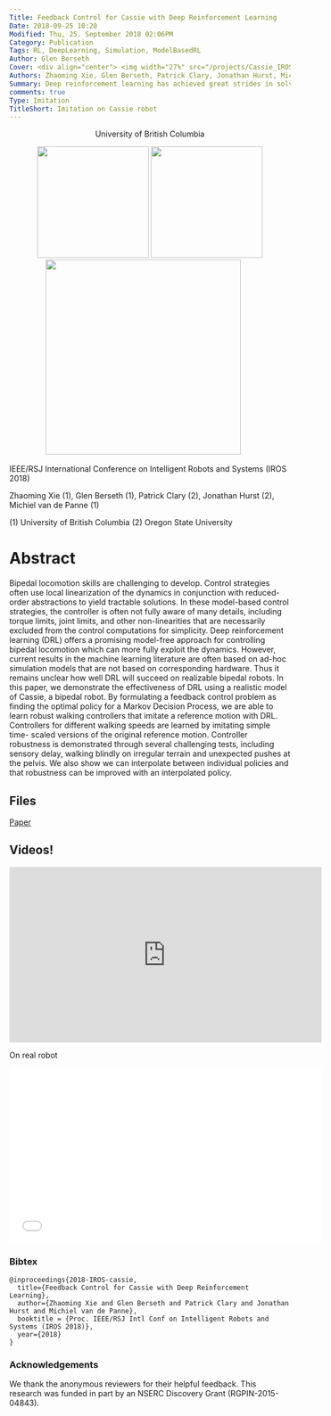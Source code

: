 ```yaml
---
Title: Feedback Control for Cassie with Deep Reinforcement Learning
Date: 2018-09-25 10:20
Modified: Thu, 25. September 2018 02:06PM 
Category: Publication
Tags: RL, DeepLearning, Simulation, ModelBasedRL
Author: Glen Berseth
Cover: <div align="center"> <img width="27%" src="/projects/Cassie_IROS/teaser2.png">			<img width="26%" src="/projects/Cassie_IROS/teaser.png">	<img width="44%" src="/projects/Cassie_IROS/teaser3.png"> </div>
Authors: Zhaoming Xie, Glen Berseth, Patrick Clary, Jonathan Hurst, Michiel van de Panne
Summary: Deep reinforcement learning has achieved great strides in solving challenging motion control tasks. Recently, there has been significant work on methods for exploiting the data gathered during training, but there has been less work on how to best generate the data to learn from. For continuous action domains, the most common method for generating exploratory actions involves sampling from a Gaussian distribution centred around the mean action output by a policy. Although these methods can be quite capable, they do not scale well with the dimensionality of the action space, and can be dangerous to apply on hardware. We consider learning a forward dynamics model to predict the result, $(x_{t+1})$, of taking a particular action, $(u_{t})$, given a specific observation of the state, $(x_{t})$. With this model we perform internal look-ahead predictions of outcomes and seek actions we believe have a reasonable chance of success. This method alters the exploratory action space, thereby increasing learning speed and enables higher quality solutions to difficult problems, such as robotic locomotion and juggling
comments: true
Type: Imitation
TitleShort: Imitation on Cassie robot
---
```


<div align="center">
	<p>	
            University of British Columbia
    </p>
</div>


<div align="center">
			<span class="STYLE17"> <img width="200" src="/projects/Cassie_IROS/teaser2.png"> </span>
			<span class="STYLE17"> <img width="200" src="/projects/Cassie_IROS/teaser.png"> </span>
			<span class="STYLE17"> <img width="350" src="/projects/Cassie_IROS/teaser3.png"> </span>
			 &nbsp; &nbsp; &nbsp;

</div>

IEEE/RSJ International Conference on Intelligent Robots and Systems (IROS 2018)

Zhaoming Xie (1), Glen Berseth (1), Patrick Clary (2), Jonathan Hurst (2), Michiel van de Panne (1)

(1) University of British Columbia
(2) Oregon State University  


# Abstract

Bipedal locomotion skills are challenging to develop. Control strategies often use local linearization of the dynamics in conjunction with reduced-order abstractions to yield tractable solutions. In these model-based control strategies, the controller is often not fully aware of many details, including torque limits, joint limits, and other non-linearities that are necessarily excluded from the control computations for simplicity. Deep reinforcement learning (DRL) offers a promising model-free approach for controlling bipedal locomotion which can more fully exploit the dynamics. However, current results in the machine learning literature are often based on ad-hoc simulation models that are not based on corresponding hardware. Thus it remains unclear how well DRL will succeed on realizable bipedal robots. In this paper, we demonstrate the effectiveness of DRL using a realistic model of Cassie, a bipedal robot. By formulating a feedback control problem as finding the optimal policy for a Markov Decision Process, we are able to learn robust walking controllers that imitate a reference motion with DRL. Controllers for different walking speeds are learned by imitating simple time- scaled versions of the original reference motion. Controller robustness is demonstrated through several challenging tests, including sensory delay, walking blindly on irregular terrain and unexpected pushes at the pelvis. We also show we can interpolate between individual policies and that robustness can be improved with an interpolated policy. 


## Files

[Paper](/projects/Cassie_IROS/2018-IROS-cassie.pdf)

## Videos!

<iframe width="560" height="315" src="https://www.youtube.com/embed/z3DMKQwt68Y" frameborder="0" allow="autoplay; encrypted-media" allowfullscreen></iframe>

On real robot

<iframe width="560" height="315" src="cassie.mp4" frameborder="0" allow="autoplay; encrypted-media" allowfullscreen></iframe>

### Bibtex

```
@inproceedings{2018-IROS-cassie,
  title={Feedback Control for Cassie with Deep Reinforcement Learning},
  author={Zhaoming Xie and Glen Berseth and Patrick Clary and Jonathan Hurst and Michiel van de Panne},
  booktitle = {Proc. IEEE/RSJ Intl Conf on Intelligent Robots and Systems (IROS 2018)},
  year={2018}
}
```

### Acknowledgements

We thank the anonymous reviewers for their helpful feedback. This research was funded in part by an NSERC Discovery Grant (RGPIN-2015-04843).

